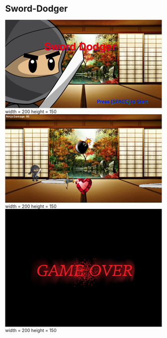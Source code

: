 # Sword-Dodger

<img src = "https://github.com/cenriquez8672/Sword-Dodger/blob/master/Game%20Pictures/Start%20Up.png"> width = 200  height = 150
<img src = "https://github.com/cenriquez8672/Sword-Dodger/blob/master/Game%20Pictures/During%201.png"> width = 200  height = 150
<img src = "https://github.com/cenriquez8672/Sword-Dodger/blob/master/Game%20Pictures/game-over.png">  width = 200  height = 150
